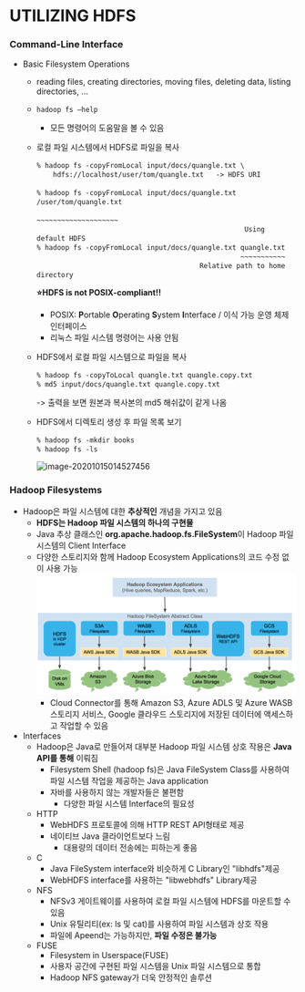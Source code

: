 # UTILIZING HDFS

### Command-Line Interface

- Basic Filesystem Operations

  - reading files, creating directories, moving files, deleting data, listing directories, …

  - `hadoop fs –help`

    - 모든 명령어의 도움말을 볼 수 있음

  - 로컬 파일 시스템에서 HDFS로 파일을 복사

    ```
    % hadoop fs -copyFromLocal input/docs/quangle.txt \
    	hdfs://localhost/user/tom/quangle.txt	-> HDFS URI
    
    % hadoop fs -copyFromLocal input/docs/quangle.txt /user/tom/quangle.txt
    												   ~~~~~~~~~~~~~~~~~~~~
    												   Using default HDFS
    % hadoop fs -copyFromLocal input/docs/quangle.txt quangle.txt
    												  ~~~~~~~~~~~
    										Relative path to home directory
    ```

    **:star:HDFS is not POSIX-compliant!!**

    - POSIX: **P**ortable **O**perating **S**ystem **I**nterface / 이식 가능 운영 체제 인터페이스
    - 리눅스 파일 시스템 명령어는 사용 안됨

  - HDFS에서 로컬 파일 시스템으로 파일을 복사

    ```
    % hadoop fs -copyToLocal quangle.txt quangle.copy.txt
    % md5 input/docs/quangle.txt quangle.copy.txt
    ```

    -> 출력을 보면 원본과 복사본의 md5 해쉬값이 같게 나옴

  - HDFS에서 디렉토리 생성 후 파일 목록 보기

    ```
    % hadoop fs -mkdir books
    % hadoop fs -ls
    ```

     ![image-20201015014527456](..\..\img\image-20201015014527456.png)



### Hadoop Filesystems

- Hadoop은 파일 시스템에 대한 **추상적인** 개념을 가지고 있음
  - **HDFS는 Hadoop 파일 시스템의 하나의 구현물**
  - Java 추상 클래스인 **org.apache.hadoop.fs.FileSystem**이 Hadoop 파일 시스템의 Client Interface
  - 다양한 스토리지와 함께 Hadoop Ecosystem Applications의 코드 수정 없이 사용 가능<img src="..\..\img\image-20201015015145445.png" alt="image-20201015015145445" style="zoom:80%;" />
    -  Cloud Connector를 통해 Amazon S3, Azure ADLS 및 Azure WASB 스토리지 서비스, Google 클라우드 스토리지에 저장된 데이터에 액세스하고 작업할 수 있음
- Interfaces
  - Hadoop은 Java로 만들어져 대부분 Hadoop 파일 시스템 상호 작용은 **Java API를 통해** 이뤄짐
    - Filesystem Shell (hadoop fs)은 Java FileSystem Class를 사용하여  파일 시스템 작업을 제공하는 Java application
    - 자바를 사용하지 않는 개발자들은 불편함
      - 다양한 파일 시스템 Interface의 필요성
  - HTTP
    - WebHDFS 프로토콜에 의해 HTTP REST API형태로 제공
    - 네이티브 Java 클라이언트보다 느림
      - 대용량의 데이터 전송에는 피하는게 좋음
  - C
    - Java FileSystem interface와 비슷하게 C Library인 "libhdfs"제공
    - WebHDFS interface를 사용하는 "libwebhdfs" Library제공
  - NFS
    - NFSv3 게이트웨이를 사용하여 로컬 파일 시스템에 HDFS를 마운트할 수 있음
    - Unix 유틸리티(ex: ls 및 cat)를 사용하여 파일 시스템과 상호 작용
    - 파일에 Apeend는 가능하지만, **파일 수정은 불가능**
  - FUSE
    - Filesystem in Userspace(FUSE)
    - 사용자 공간에 구현된 파일 시스템을 Unix 파일 시스템으로 통합
    -  Hadoop NFS gateway가 더욱 안정적인 솔루션
